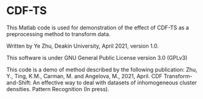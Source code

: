 # CDF-TS
This Matlab code is used for demonstration of the effect of CDF-TS as a preprocessing method to transform data. 

Written by Ye Zhu, Deakin University, April 2021, version 1.0. 

This software is under GNU General Public License version 3.0 (GPLv3)

This code is a demo of method described by the following publication: Zhu, Y., Ting, K.M., Carman, M. and Angelova, M., 2021, April. CDF Transform-and-Shift: An effective way to deal with datasets of inhomogeneous cluster densities. Pattern Recognition (In press).
